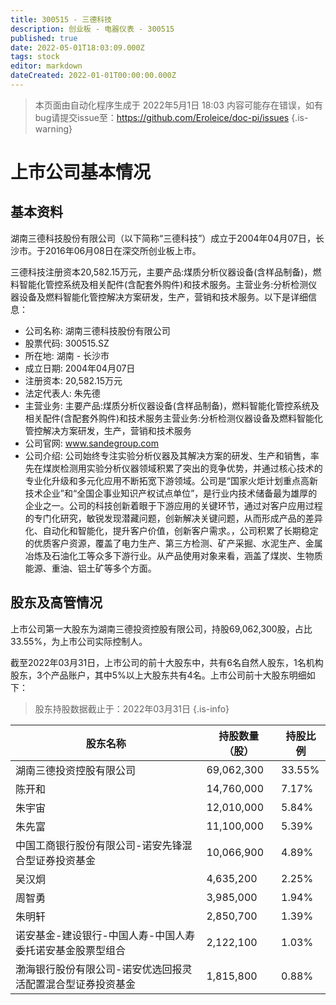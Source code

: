 ```yaml
---
title: 300515 - 三德科技
description: 创业板 - 电器仪表 - 300515
published: true
date: 2022-05-01T18:03:09.000Z
tags: stock
editor: markdown
dateCreated: 2022-01-01T00:00:00.000Z
---
```


> 本页面由自动化程序生成于 2022年5月1日 18:03
> 内容可能存在错误，如有bug请提交issue至：https://github.com/Eroleice/doc-pi/issues
{.is-warning}

# 上市公司基本情况

## 基本资料

湖南三德科技股份有限公司（以下简称“三德科技”）成立于2004年04月07日，长沙市。于2016年06月08日在深交所创业板上市。

三德科技注册资本20,582.15万元，主要产品:煤质分析仪器设备(含样品制备)，燃料智能化管控系统及相关配件(含配套外购件)和技术服务。主营业务:分析检测仪器设备及燃料智能化管控解决方案研发，生产，营销和技术服务。以下是详细信息：

- 公司名称: 湖南三德科技股份有限公司
- 股票代码: 300515.SZ
- 所在地: 湖南 - 长沙市
- 成立日期: 2004年04月07日
- 注册资本: 20,582.15万元
- 法定代表人: 朱先德
- 主营业务: 主要产品:煤质分析仪器设备(含样品制备)，燃料智能化管控系统及相关配件(含配套外购件)和技术服务主营业务:分析检测仪器设备及燃料智能化管控解决方案研发，生产，营销和技术服务
- 公司官网: www.sandegroup.com
- 公司介绍: 公司始终专注实验分析仪器及其解决方案的研发、生产和销售，率先在煤炭检测用实验分析仪器领域积累了突出的竞争优势，并通过核心技术的专业化升级和多元化应用不断拓宽下游领域。公司是“国家火炬计划重点高新技术企业”和“全国企事业知识产权试点单位”，是行业内技术储备最为雄厚的企业之一。公司的科技创新着眼于下游应用的关键环节，通过对客户应用过程的专门化研究，敏锐发现潜藏问题，创新解决关键问题，从而形成产品的差异化、自动化和智能化，提升客户价值，创新客户需求。，公司积累了长期稳定的优质客户资源，覆盖了电力生产、第三方检测、矿产采掘、水泥生产、金属冶炼及石油化工等众多下游行业。从产品使用对象来看，涵盖了煤炭、生物质能源、重油、铝土矿等多个方面。


## 股东及高管情况

上市公司第一大股东为湖南三德投资控股有限公司，持股69,062,300股，占比33.55%，为上市公司实际控制人。

截至2022年03月31日，上市公司的前十大股东中，共有6名自然人股东，1名机构股东，3个产品账户，其中5%以上大股东共有4名。上市公司前十大股东明细如下：

> 股东持股数据截止于：2022年03月31日
{.is-info}

| 股东名称 | 持股数量（股） | 持股比例 |
| --- | --- | --- |
| 湖南三德投资控股有限公司 | 69,062,300 | 33.55% |
| 陈开和 | 14,760,000 | 7.17% |
| 朱宇宙 | 12,010,000 | 5.84% |
| 朱先富 | 11,100,000 | 5.39% |
| 中国工商银行股份有限公司-诺安先锋混合型证券投资基金 | 10,066,900 | 4.89% |
| 吴汉炯 | 4,635,200 | 2.25% |
| 周智勇 | 3,985,000 | 1.94% |
| 朱明轩 | 2,850,700 | 1.39% |
| 诺安基金-建设银行-中国人寿-中国人寿委托诺安基金股票型组合 | 2,122,100 | 1.03% |
| 渤海银行股份有限公司-诺安优选回报灵活配置混合型证券投资基金 | 1,815,800 | 0.88% |




